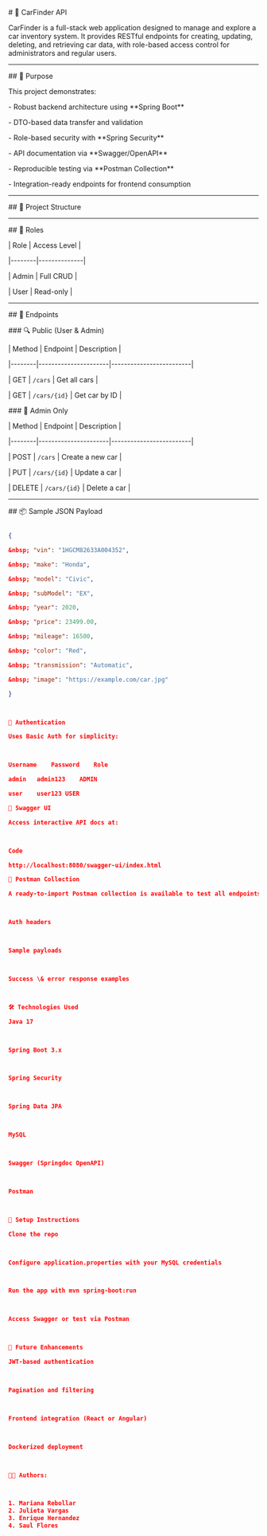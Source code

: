 \# 🚗 CarFinder API



CarFinder is a full-stack web application designed to manage and explore a car inventory system. It provides RESTful endpoints for creating, updating, deleting, and retrieving car data, with role-based access control for administrators and regular users.



---



\## 📌 Purpose



This project demonstrates:

\- Robust backend architecture using \*\*Spring Boot\*\*

\- DTO-based data transfer and validation

\- Role-based security with \*\*Spring Security\*\*

\- API documentation via \*\*Swagger/OpenAPI\*\*

\- Reproducible testing via \*\*Postman Collection\*\*

\- Integration-ready endpoints for frontend consumption



---



\## 🧱 Project Structure





---



\## 🔐 Roles



| Role   | Access Level |

|--------|--------------|

| Admin  | Full CRUD    |

| User   | Read-only    |



---



\## 🚀 Endpoints



\### 🔍 Public (User \& Admin)



| Method | Endpoint             | Description             |

|--------|----------------------|-------------------------|

| GET    | `/cars`              | Get all cars            |

| GET    | `/cars/{id}`         | Get car by ID           |



\### 🔧 Admin Only



| Method | Endpoint             | Description             |

|--------|----------------------|-------------------------|

| POST   | `/cars`              | Create a new car        |

| PUT    | `/cars/{id}`         | Update a car            |

| DELETE | `/cars/{id}`         | Delete a car            |



---



\## 📦 Sample JSON Payload



```json

{

&nbsp; "vin": "1HGCM82633A004352",

&nbsp; "make": "Honda",

&nbsp; "model": "Civic",

&nbsp; "subModel": "EX",

&nbsp; "year": 2020,

&nbsp; "price": 23499.00,

&nbsp; "mileage": 16500,

&nbsp; "color": "Red",

&nbsp; "transmission": "Automatic",

&nbsp; "image": "https://example.com/car.jpg"

}



🔐 Authentication

Uses Basic Auth for simplicity:



Username	Password	Role

admin	admin123	ADMIN

user	user123	USER

📘 Swagger UI

Access interactive API docs at:



Code

http://localhost:8080/swagger-ui/index.html

🧪 Postman Collection

A ready-to-import Postman collection is available to test all endpoints. Includes:



Auth headers



Sample payloads



Success \& error response examples



🛠 Technologies Used

Java 17



Spring Boot 3.x



Spring Security



Spring Data JPA



MySQL



Swagger (Springdoc OpenAPI)



Postman



📂 Setup Instructions

Clone the repo



Configure application.properties with your MySQL credentials



Run the app with mvn spring-boot:run



Access Swagger or test via Postman



🧠 Future Enhancements

JWT-based authentication



Pagination and filtering



Frontend integration (React or Angular)



Dockerized deployment



👨‍💻 Authors:



1. Mariana Rebollar
2. Julieta Vargas
3. Enrique Hernandez
4. Saul Flores
